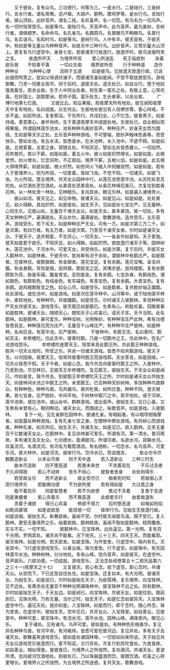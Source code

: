 <!-- { "loadSidebar": true } -->
　　又于彼处。复有众鸟。三功德行。何等为三。一是水行。二是陆行。三是树行。言水行者。谓名鸳鸯。泥卢槃。大胡卢。鹅鸭。摩鸠罗等。是水行鸟。言陆行者。彼山顶处。出妙音声。谓名二技。名欢喜声。名一切忍。有鸟名为一切鸟声。名一切时恒常受乐。如是等鸟。是陆行鸟。天音声中。此鸟音声。最为美妙。言树行者。谓俱翅罗。名命命鸟。名孔雀鸟。名鹦鹉鸟。名普眼鸟不眴眼鸟。名普行鸟。名实语鸟。名知时鸟。如是等鸟。是树行鸟。人中有半。彼天皆有。于彼天中。有如是等无量众鸟种种音声。如是天中三种行鸟。出妙音声。又常乐鬘大山顶上。更复有鸟行虚空中。身是七宝。若彼诸天行放逸行。放逸坏时。彼鸟说偈呵责之言。
　　放逸所坏天　　为境界所诳
　　爱心所迷乱　　死王临欲到
　　染着欲乐故　　不知善不善
　　一切众生痴　　境界欲所诳
　　行于种种道　　造作种种业
　　为种种心使　　流转于五道
　　如是彼鸟。见放逸天放逸行故。已说此偈而呵责之。犹如父母调伏诸子。而彼诸天虽如是闻。不受不取犹故受乐。游戏歌舞。乃至一切善业皆尽。则于后时。退彼天处。退天处已。如自业行。堕于地狱饿鬼畜生。若余业故。生于人中同业处者。则生第一富乐之处。有胜上意。心常欢喜。在好国土。迦那那洲。若师子国。富乐处生。生长者家。以余业故。
　　广博行地第七已竟。
　　又彼比丘。知业果报。观夜摩天所有地处。彼见闻知夜摩天中复有地处。名曰成就。众生何业。生彼地处彼见有人信佛世尊。善心持戒。不杀不盗。如前所说。复舍邪淫。于先所行。共淫妇女。心不忆念。彼善男子。如是持戒。善意熏心。身坏命终。生于善道夜摩天中成就处地。生彼处已。自业相似而得果报。所谓园林莲华池水。池有种种鸟美妙音声。种种庄严。妙身天女而为围绕。生如是等天乐之处。五乐音声种种游戏。不可譬喻。胜妙声触味色香等。而受快乐。譬如水池。有五水渎。皆悉是水。在水池畔。水入池中。不遮不碍。如是如是。五根爱着。五爱之身。常随五处。不知厌足。譬如五处皆悉置火。一切焰然。风吹普炽。若以干薪。如是如是。着五火中。彼火如是炽然增长。如是如是。此根爱然。如火增长。忆念风吹。不正观焰。境界干薪。五根火焰。如是如是。此五根火得境界薪。如是如是。根火炽然。如世间火飞蛾入中则被烧然。如是如是。若有入于爱境界火。则为所烧。一切爱着。皆如飞虫。不觉不知。一切诸天。如彼飞虫。为火所烧。堕五境界。共天女众园林中行。从莲花池至莲华池。从苏陀处至苏陀处。从饮酒处至饮酒处。从美音处至美音处。从香花林嗅花香已。次复往到胜香花林。从一林处至一林处。见林眼乐。复向其余。眼见乐林。如是遍入诸境界火。
　　彼山如活。彼天见之。如见命物。彼诸天众。如是见山。如是如是。处处普见。如火得酥。其焰炽然。如是彼处。始生天子。见如是处七宝庄严。见无量种。心则生乐。见彼山处。无量百千诸天女众。如是天女。甚多甚饶。彼一切处。多有天女种种庄严。遍满彼处。天众亦尔。遍满彼处。歌舞游戏。迭共受乐。五乐音声。游戏受乐。若下劣天。如是种种庄严天女。可有一万。如是次第三万二千。如是次第。有四万者。有五万者。如是次第。乃至百千诸天女者。尔时如是诸天女众。于彼天子。迭共相爱。不生厌心。一切天女。一一各各作如是知。天子爱我。彼天如是爱于欲乐。不知厌足。如火得酥。焰起炽然。彼放逸行诸天子等。园林树木。莲花池中。于河水中。可爱天女。共受快乐。如是次第。复于后时。共彼天女入鹅林中。如是林者。于彼天中。犹尚希有况于余处。谓彼林中有鹅庄严。如是鹅者。在彼林住。彼鹅银翅。有金翅者。莲花宝足。复有余鹅。莲花宝嘴。金宝间腹。有金身鹅。背则是银。迦鸡檀。那胜宝之足。其嘴亦是。迦鸡檀那。复有余鹅颇梨为背。胁是车磲。腹是青宝。足则是金。复有余鹅。七宝杂身。有鹅纯色。谓如银色。有颇梨色。有纯金色。有车磲色。有青宝色。复有余鹅。大青宝色。复有余鹅。迦鸡檀那胜宝之色。如业心尽。如是受乐。如是鹅者。复共胜妙端正雌鹅。处处游戏。或在池中。如是游戏。如是次在莲华林中。山河等中。或于陆地莲华林中。柔软地处。有种种华。共彼雌鹅。如是受乐。尔时诸天入彼鹅林。多饶种种庄严天女共彼天女。游戏受乐。彼天既见如是鹅已。生希有心。转胜欢喜。回眼普看如是胜林。彼诸天女。随顺天心。既知天子心欢喜已。语天子言。天今当知。此名鹅林。如是鹅林。甚可爱乐。种种宝树。光明殊妙。有种种宝庄严此林。希有功德皆悉具足。种种莲花而为庄严。无量百千山峰庄严。有种种华庄严彼林。如是种种。名尚叵说。有莲华池。庄严彼林。
　　于彼林中。有鹅王住。名曰善时。鹅如天主。牟修楼陀。住此天中。彼善时鹅。乃是一切鹅中之王。住此林中。在名广池游戏受乐。
　　牟修楼陀夜摩天王。恒常来至此鹅王所。共此鹅王种种游戏。胜共一切天众戏时。所受之乐。共余一切诸天游戏。皆悉不如共鹅游戏。彼天子言。以何因缘。夜摩天王。恒常共彼善时鹅王而游戏耶。天女答言。如是因缘。一切天众皆悉不知。天子今者。如是心念。我今共去向彼善时鹅王之所。入彼林中。乃至到池。尽见林已。见彼天王牟修楼陀。及见鹅王。彼始生天。于天女众如是闻已。作如是言。我今共去。到彼鹅王牟修楼陀天王之所。尔时如是诸天女众共始生天。向彼林间水池之中鹅王之所。未至鹅王。已见种种天妙树林。多饶种种鸟兽群众。有种种色。种种鸟兽。鸟共雌鸟。兽共牝兽。如所应食。种种不同。食天根果。皆七宝身。庄严胜妙。中间平地。于树林中窟穴之中。若平地处。或于河岸。莲华池岸。或在池中。或山谷中。群群游戏。或出音声。彼始生天。见已心喜。又生希有未曾有心。眼则眴动。诸天女众。而围绕之。咏歌音声。如是游戏。入彼鹅林。
　　复于一处。见孔雀群在园林中。彼诸孔雀。有咽起者。有以咽项相揩摩者。如是露处种种游戏。复有孔雀七宝之身。在闇林中屏处游戏。有共树心而游戏者。种种孔雀。如天所应。始生天子。共诸天女。如是见已。欲入鹅林。见多无量百千亿数诸天女众。在鹅林中。复见余林甚可爱乐。所谓有河。第一清水。普河两岸。多有诸天及天女众。七功德水。盈满彼河。所谓河者。名欲水河。寂静水河。欢喜流河。名酒流河。有河名为葡萄酒流。有名随称。一切念水。名鸟音声。可爱乐河。彼大林中。如是河流。彼岸行鸟。饮冷水已。而说偈言。
　　故业勿令尽　　数数造新业
　　以本业尽故　　则于天中退
　　若入造新业　　三种三时生
　　故未尽造新　　则不堕恶道
　　若畏未来世　　不贪着现在
　　不乐过去者　　不久间得脱
　　若心不动转　　苦乐不经心
　　彼智者舍身　　余处则得乐
　　若受故业乐　　而不造新业
　　故业受尽已　　痴者死时知
　　若彼痴心天　　受行境界乐
　　若勤佛功德　　不为欲所使
　　若有得如是　　大过患之身
　　能不着现乐　　则是智慧者
　　若不为欲使　　畏过不贪着
　　复畏于恶道　　则是勇健者
　　若心贪着乐　　而不畏恶道
　　此痴爱乐行　　由爱故退失
　　贪着于诸欲　　得已心欢喜
　　修欲不得力　　后时堕恶道
　　如电如阳焰　　如乾闼婆城
　　如是说欲恶　　能诳惑一切
　　彼岸行鸟。见始生天放逸行故。如是说偈。彼始生天。新著欲故。虽闻不受。尔时彼天闻彼鸟语。既不受已。复入鹅林。更受无量境界之乐。始着欲故。鹅林胜故。虽闻不取如是鹅林。枝网覆故。实与不实。一切不知。
　　彼鹅林中。见宝珠林。远处遥见。第一光明。复有百千光明。罗网其处。诸天尚不能看。况下地天。三十三天。四天王天。而能看耶。彼天珠林。如是光明。若天欲发。如是宝珠。为作堂舍。行虚空中。珠内有孔。天坐其中。飞行虚空游戏受乐。以善业故。珠为堂舍。行于虚空。如是珠中。有天园林莲华水池。种种树林。分分地处。多有山峰。饶鸟音声。如是彼天。在虚空中。音声娱乐。六欲功德。一切成就。游戏受乐。
正法念处经卷第五十二观天品第六之三十一(夜摩天之十七)
　　又复彼天。若心有念。欲下虚空。即心念时。共诸天众。从空而下。下已还至自住处住。如是宝珠。还复如本。有大光明。彼诸天女。为始生天。如是说已。尔时如是始生天子。为欲罥缚。复乐境界。向宝珠林。见不远处。有黄赤白无量百千种种光明满珠林中。彼宝珠林不远之处。则有鹅林。尔时如是始生天子。于天女边。如是闻已。向宝珠林。共彼天女。如是往到。既前到已。见珠光明。乃有无量。当尔之时。始生天子。如是忆念如彼异天。入宝珠林虚空中行。遍见天处。我亦如是。入宝珠林。如是而行。即于念时。随心所念。珠为堂舍。在虚空中。彼始生天。空中见已。共天女众。入宝珠堂。如自善业。见彼堂中。种种可爱。彼宝珠中。有流水河。莲华水池。园林山峰。满珠堂内。眼见心乐。
　　复于诸处。见有诸鸟。鸟声可爱。彼如是处。有种种色形相香华。复见异处种种鸟兽。有河平岸。有河峻岸。皆悉可爱在彼河边。复见异处。多有天子及诸天女。歌舞喜笑游戏受乐。彼如是处诸园林等。一切皆如向来所说。天子始见共天女众游戏受乐放逸而行。爱不知足。又行异处。次复行到苏陀食处。为食食故。如自善业。相似得食。食彼食已。为境界火之所烧然。复向酒河。共诸天女。爱波所漂。去向彼河饮酒地处。到彼处已。乃以珠器盛酒而饮。彼既饮酒。欢喜之心转更增长。爱境界火之所烧然。为五境界之所迷惑。复共天女。歌舞游戏。
